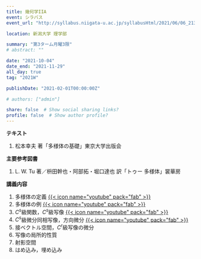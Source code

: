 ```yaml
---
title: 幾何学IIA
event: シラバス
event_url: "http://syllabus.niigata-u.ac.jp/syllabusHtml/2021/06/06_213S1534_ja_JP.html"

location: 新潟大学 理学部

summary: "第3ターム月曜3限"
# abstract: ""

date: "2021-10-04"
date_end: "2021-11-29"
all_day: true
tag: "2021W"

publishDate: "2021-02-01T00:00:00Z"

# authors: ["admin"]

share: false  # Show social sharing links?
profile: false  # Show author profile?
---
```

**テキスト**

1. 松本幸夫 著「多様体の基礎」東京大学出版会

**主要参考図書**

1. L. W. Tu 著／枡田幹也・阿部拓・堀口達也 訳「トゥー 多様体」裳華房

**講義内容**

1. 多様体の定義
	[{{< icon name="youtube" pack="fab" >}}](https://youtu.be/qQPw1BHuDGY)
2. 多様体の例
	[{{< icon name="youtube" pack="fab" >}}](https://youtu.be/wN6wPgmwEHM)
3. $C^s$級関数，$C^s$級写像
	[{{< icon name="youtube" pack="fab" >}}](https://youtu.be/ELhEPLB6oT4)
4. $C^s$級微分同相写像，方向微分
	[{{< icon name="youtube" pack="fab" >}}](https://youtu.be/76Vc2TIysew)
5. 接ベクトル空間，$C^r$級写像の微分
6. 写像の局所的性質
7. 射影空間
8. はめ込み，埋め込み
